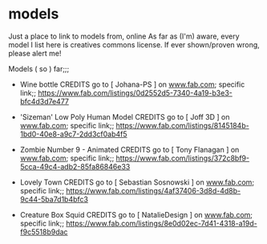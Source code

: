 # models
Just a place to link to models from, online
As far as (I'm) aware, every model I list here is creatives commons license. If ever shown/proven wrong, please alert me!

Models ( so ) far;;;
  -  Wine bottle
        CREDITS go to [ Johana-PS ] on www.fab.com;
        specific link;;
        https://www.fab.com/listings/0d2552d5-7340-4a19-b3e3-bfc4d3d7e477

  - 'Sizeman' Low Poly Human Model
        CREDITS go to [ Joff 3D ] on www.fab.com;
        specific link;;
        https://www.fab.com/listings/8145184b-1bd0-40e8-a9c7-2dd3cf0ab4f5
    
  - Zombie Number 9 - Animated
        CREDITS go to [ Tony Flanagan ] on www.fab.com;
        specific link;;
        https://www.fab.com/listings/372c8bf9-5cca-49c4-adb2-85fa86846e33

  - Lovely Town
        CREDITS go to [ Sebastian Sosnowski ] on www.fab.com;
        specific link;;
        https://www.fab.com/listings/4af37406-3d8d-4d8b-9c44-5ba7d1b4bfc3

  - Creature Box Squid
        CREDITS go to [ NatalieDesign ] on www.fab.com;
        specific link;;
        https://www.fab.com/listings/8e0d02ec-7d41-4318-a19d-f9c5518b9dac